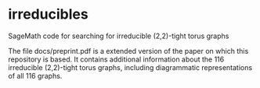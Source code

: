 # irreducibles
SageMath code for searching for irreducible (2,2)-tight torus graphs

The file docs/preprint.pdf is a extended version of the paper on which this repository is based. It contains additional information about the 116 irreducible (2,2)-tight torus graphs, including diagrammatic representations of all 116 graphs.
